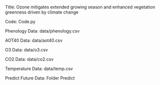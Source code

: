 Title: Ozone mitigates extended growing season and enhanced vegetation greenness driven by climate change

Code: Code.py

Phenology Data: data/phenology.csv

AOT40 Data: data/aot40.csv

O3 Data: data/o3.csv

CO2 Data: data/co2.csv

Temperature Data: data/temp.csv

Predict Future Data: Folder Predict
